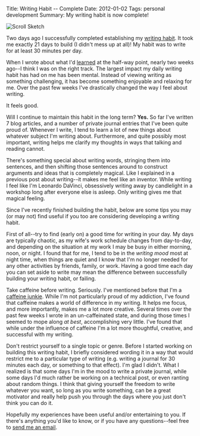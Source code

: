 Title: Writing Habit -- Complete
Date: 2012-01-02
Tags: personal development
Summary:
    My writing habit is now complete!


![Scroll Sketch][]


Two days ago I successfully completed establishing my [writing habit][].  It
took me exactly 21 days to build (I didn't mess up at all)! My habit was to
write for at least 30 minutes per day.

When I wrote about what I'd [learned][] at the half-way point, nearly two weeks
ago--I think I was on the right track.  The largest impact my daily writing
habit has had on me has been mental.  Instead of viewing writing as something
challenging, it has become something enjoyable and relaxing for me.  Over the
past few weeks I've drastically changed the way I feel about writing.

It feels good.

Will I continue to maintain this habit in the long term?  **Yes.**  So far I've
written 7 blog articles, and a number of private journal entries that I've been
quite proud of.  Whenever I write, I tend to learn a lot of new things about
whatever subject I'm writing about.  Furthermore, and quite possibly most
important, writing helps me clarify my thoughts in ways that talking and
reading cannot.

There's something special about writing words, stringing them into sentences,
and then shifting those sentences around to construct arguments and ideas that
is completely magical.  Like I explained in a previous post about writing--it
makes me feel like an inventor.  While writing I feel like I'm Leonardo
DaVinci, obsessively writing away by candlelight in a workshop long after
everyone else is asleep.  Only writing gives me that magical feeling.

Since I've recently finished building the habit, below are some tips you may
(or may not) find useful if you too are considering developing a writing habit.

First of all--try to find (early on) a good time for writing in your day.  My
days are typically chaotic, as my wife's work schedule changes from day-to-day,
and depending on the situation at my work I may be busy in either morning,
noon, or night.  I found that for me, I tend to be in the *writing mood* most
at night time, when things are quiet and I know that I'm no longer needed for
any other activities by friends, family, or work.  Having a good time each day
you can set aside to write may mean the difference between successfully
building your writing habit, or failing.

Take caffeine before writing.  Seriously.  I've mentioned before that I'm a
[caffeine junkie][].  While I'm not particularly proud of my addiction, I've
found that caffeine makes a world of difference in my writing.  It helps me
focus, and more importantly, makes me a lot more creative.  Several times over
the past few weeks I wrote in an un-caffeinated state, and during those times I
seemed to mope along *at best*, accomplishing very little.  I've found that
while under the influence of caffeine I'm a lot more thoughtful, creative, and
successful with my writing.

Don't restrict yourself to a single topic or genre.  Before I started working
on building this writing habit, I briefly considered wording it in a way that
would restrict me to a particular type of writing (e.g. writing a journal for
30 minutes each day, or something to that effect).  I'm glad I didn't.  What I
realized is that some days I'm in the mood to write a private journal, while
some days I'd much rather be working on a technical post, or even ranting about
random things.  I think that giving yourself the freedom to write whatever you
want, so long as you write something, can be a great motivator and really help
push you through the days where you just don't think you can do it.

Hopefully my experiences have been useful and/or entertaining to you.  If
there's anything you'd like to know, or if you have any questions--feel free to
[send me an email][].


  [Scroll Sketch]: {filename}/images/2012/scroll-sketch.png "Scroll Sketch"
  [writing habit]: {filename}/articles/2011/establishing-a-writing-habit.md "Establishing a Writing Habit"
  [learned]: {filename}/articles/2011/what-ive-learned-about-writing-so-far.md "What I've Learned About Writing (So Far)"
  [caffeine junkie]: {filename}/articles/2011/my-use-and-abuse-of-caffeine.md "My Use and Abuse of Caffeine"
  [send me an email]: mailto:r@rdegges.com "Randall Degges' Email"
